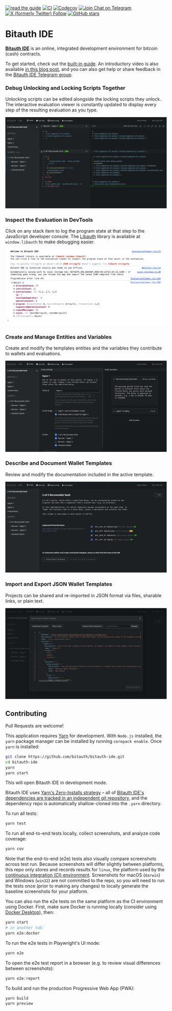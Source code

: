 [![read the guide](https://img.shields.io/badge/read_the_guide-blue)](https://ide.bitauth.com/guide)
[![CI](https://img.shields.io/github/actions/workflow/status/bitauth/bitauth-ide/ci.yml?branch=master)](https://github.com/bitauth/bitauth-ide/actions/workflows/ci.yaml)
[![Codecov](https://img.shields.io/codecov/c/github/bitauth/bitauth-ide/master.svg)](https://codecov.io/gh/bitauth/bitauth-ide)
[![Join Chat on Telegram](https://img.shields.io/badge/chat-Bitauth%20IDE-0088CC?logo=telegram)](https://t.me/bitauth_ide)
[![X (formerly Twitter) Follow](https://img.shields.io/twitter/follow/BitauthIDE)](https://x.com/BitauthIDE)
[![GitHub stars](https://img.shields.io/github/stars/bitauth/bitauth-ide.svg?style=social&logo=github&label=Stars)](https://github.com/bitauth/bitauth-ide)

# Bitauth IDE

**[Bitauth IDE](https://ide.bitauth.com/)** is an online, integrated development environment for bitcoin (cash) contracts.

To get started, check out the [built-in guide](https://ide.bitauth.com/guide). An introductory video is also available [in this blog post](https://blog.bitjson.com/bitauth-ide-write-and-debug-custom-bitcoin-scripts-aad51f6e3f44), and you can also get help or share feedback in the [Bitauth IDE Telegram group](https://t.me/bitauth_ide).

### Debug Unlocking and Locking Scripts Together

Unlocking scripts can be edited alongside the locking scripts they unlock. The interactive evaluation viewer is constantly updated to display every step of the resulting evaluation as you type.

![Debugging the combined evaluation of an unlocking script followed by a locking script](tests/screenshots.spec.ts-snapshots/script-editor-chromium-hd-linux.png)

### Inspect the Evaluation in DevTools

Click on any stack item to log the program state at that step to the JavaScript developer console. The [Libauth](https://libauth.org/) library is available at `window.libauth` to make debugging easier.

![A screenshot of the JavaScript developer console after clicking on line 3 in the evaluation viewer](./public/console.png)

### Create and Manage Entities and Variables

Create and modify the templates entities and the variables they contribute to wallets and evaluations.

![The entity settings editor](tests/screenshots.spec.ts-snapshots/entity-settings-chromium-hd-linux.png)

### Describe and Document Wallet Templates

Review and modify the documentation included in the active template.

![The template settings editor](tests/screenshots.spec.ts-snapshots/template-settings-chromium-hd-linux.png)

### Import and Export JSON Wallet Templates

Projects can be shared and re-imported in JSON format via files, sharable links, or plain text.

![JSON import and export dialog](tests/screenshots.spec.ts-snapshots/template-import-export-chromium-hd-linux.png)

## Contributing

Pull Requests are welcome!

This application requires [Yarn](https://yarnpkg.com/) for development. With `Node.js` installed, the `yarn` package manager can be installed by running `corepack enable`. Once `yarn` is installed:

```sh
git clone https://github.com/bitauth/bitauth-ide.git
cd bitauth-ide
yarn
yarn start
```

This will open Bitauth IDE in development mode.

Bitauth IDE uses [Yarn's Zero-Installs strategy](https://yarnpkg.com/features/zero-installs) – all of [Bitauth IDE's dependencies are tracked in an independent git repository](https://github.com/bitauth/bitauth-ide-dependencies), and the dependency repo is automatically shallow-cloned into the `.yarn` directory.

To run all tests:

```sh
yarn test
```

To run all end-to-end tests locally, collect screenshots, and analyze code coverage:

```sh
yarn cov
```

Note that the end-to-end (e2e) tests also visually compare screenshots across test run. Because screenshots will differ slightly between platforms, this repo only stores and records results for `linux`, the platform used by the [continuous integration (CI) environment](./.github/workflows/ci.yml). Screenshots for macOS (`darwin`) and Windows (`win32`) are not committed to the repo, so you will need to run the tests once (prior to making any changes) to locally generate the baseline screenshots for your platform.

You can also run the e2e tests on the same platform as the CI environment using Docker. First, make sure Docker is running locally (consider using [Docker Desktop](https://www.docker.com/products/docker-desktop/)), then:

```sh
yarn start
# in another tab:
yarn e2e:docker
```

To run the e2e tests in Playwright's UI mode:

```sh
yarn e2e
```

To open the e2e test report in a browser (e.g. to review visual differences between screenshots):

```sh
yarn e2e:report
```

To build and run the production Progressive Web App (PWA):

```sh
yarn build
yarn preview
```
